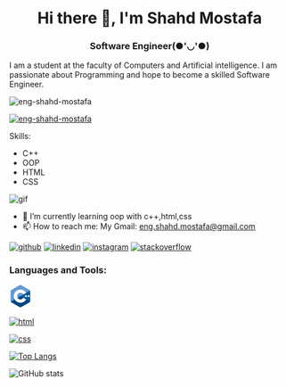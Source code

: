 <h1 align="center">Hi there 👋, I'm Shahd Mostafa</h1>
<h3 align="center">Software Engineer(●'◡'●)</h3>

I am a student at the faculty of Computers and Artificial intelligence.
I am passionate about Programming and hope to become a skilled Software Engineer.

<p align="left"> <img src="https://komarev.com/ghpvc/?username=eng-shahd-mostafa&label=Profile%20views&color=0e75b6&style=flat" alt="eng-shahd-mostafa" /> </p>

<p align="left"> <a href="https://github.com/ryo-ma/github-profile-trophy"><img src="https://github-profile-trophy.vercel.app/?username=eng-shahd-mostafa" alt="eng-shahd-mostafa" /></a> </p>

Skills: 
* C++
* OOP
* HTML
* CSS

<img src="https://i.pinimg.com/originals/2a/53/65/2a53651a35816f499270d8275fd5318f.gif" width=500px height=450px alt="gif"/>

- 🌱 I’m currently learning oop with c++,html,css 
- 📫 How to reach me: My Gmail: eng.shahd.mostafa@gmail.com 

[<img src='https://cdn.jsdelivr.net/npm/simple-icons@3.0.1/icons/github.svg' alt='github' height='40'>](https://github.com/eng-shahd-mostafa)  [<img src='https://cdn.jsdelivr.net/npm/simple-icons@3.0.1/icons/linkedin.svg' alt='linkedin' height='40'>](https://www.linkedin.com/in/https://www.linkedin.com/in/shahd-mostafa-844673318//)  [<img src='https://cdn.jsdelivr.net/npm/simple-icons@3.0.1/icons/instagram.svg' alt='instagram' height='40'>](https://www.instagram.com/https://www.instagram.com/shahdmostafa1717//)  [<img src='https://cdn.jsdelivr.net/npm/simple-icons@3.0.1/icons/stackoverflow.svg' alt='stackoverflow' height='40'>](https://stackoverflow.com/users/https://stackoverflow.com/users/27099839/shahd-mostafa)  

<h3 align="left">Languages and Tools:</h3>
<p align="left"> <a href="https://www.w3schools.com/cpp/" target="_blank" rel="noreferrer"> <img src="https://raw.githubusercontent.com/devicons/devicon/master/icons/cplusplus/cplusplus-original.svg" alt="cplusplus" width="40" height="40"/> </a> </p>

<p align="left"> <a href="https://www.w3schools.com/html/default.asp" target="_blank" rel="noreferrer"> <img src="https://icons.iconarchive.com/icons/cornmanthe3rd/plex/512/Other-html-5-icon.png" alt="html" width="40" height="40"/> </a> </p>

<p align="left"> <a href="https://www.w3schools.com/css/default.asp" target="_blank" rel="noreferrer"> <img src="https://uxwing.com/wp-content/themes/uxwing/download/brands-and-social-media/css-icon.png" alt="css" width="40" height="40"/> </a> </p>

[![Top Langs](https://github-readme-stats.vercel.app/api/top-langs/?username=eng-shahd-mostafa)](https://github.com/anuraghazra/github-readme-stats)

![GitHub stats](https://github-readme-stats.vercel.app/api?username=eng-shahd-mostafa&show_icons=true)  

